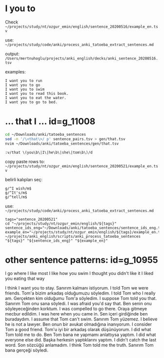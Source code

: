 
# I <verb1> you to <verb2>

Check `~/projects/study/nt/ozgur_emin/english/sentence_20200516/example_en.tsv`

use: `~/projects/study/code/anki/process_anki_tatoeba_extract_sentences.md`

output: `/Users/mertnuhoglu/projects/anki_english/decks/anki_sentence_20200516.tsv`

examples:

    I want you to run
    I want you to go
    I want you to swim
    I want you to read this book.
    I want you to eat the water.
    I want you to go to bed.

# ... that I ...  id=g_11008

``` bash
cd ~/Downloads/anki/tatoeba_sentences
sed -n '/\<that\>/ p' sentence_pairs.tsv > gen/that.tsv
nvim ~/Downloads/anki/tatoeba_sentences/gen/that.tsv
``` 

``` vim
:v/that \(you\b\|I\|he\b\|she\|tom\b\)/d
``` 

copy paste rows to: `~/projects/study/nt/ozgur_emin/english/sentence_20200521/example_en.tsv`

belirli kalıpları seç:

``` 
g/^I wish/m$
g/^It's/m$
g/^tell/m$
``` 

use: `~/projects/study/code/anki/process_anki_tatoeba_extract_sentences.md`

``` 
tags="sentence_20200521"
cd "~/projects/study/nt/ozgur_emin/english/${tags}"
sentence_ids_eng="~/Downloads/anki/tatoeba_sentences/sentence_ids_eng.tsv"
example_en="~/projects/study/nt/ozgur_emin/english/${tags}/example_en.tsv"
~/projects/anki_english/scripts/anki_process_tatoeba_sentences "${tags}" "${sentence_ids_eng}" "${example_en}"
``` 

# other sentence patterns: id=g_10955

I go where I like most
I like how you swim
I thought you didn't like it
I liked you eating that way

I think I want you to stay.	Sanırım kalmanı istiyorum.
I told Tom we were friends.	Tom'a bizim arkadaş olduğumuzu söyledim.
I told Tom who I really am.	Gerçekten kim olduğumu Tom'a söyledim.
I suppose Tom told you that.	Sanırım Tom onu sana söyledi.
I was afraid you'd say that.	Ben senin onu söyleyeceğinden korktum.
I was compelled to go there.	Oraya gitmeye mecbur edildim.
I was here when you came in.	Sen içeri girdiğinde ben buradaydım.
I assume that Tom can't swim.	Sanırım Tom yüzemez.
I believe he is not a lawyer.	Ben onun bir avukat olmadığına inanıyorum.
I consider Tom a good friend.	Tom'u iyi bir arkadaş olarak düşünüyorum.
I did what Tom told me to do.	Ben Tom bana ne yapmamı anlattıysa yaptım.
I did what everyone else did.	Başka herkesin yaptıklarını yaptım.
I didn't catch the last word.	Son sözcüğü anlamadım.
I think Tom told me the truth.	Sanırım Tom bana gerçeği söyledi.
